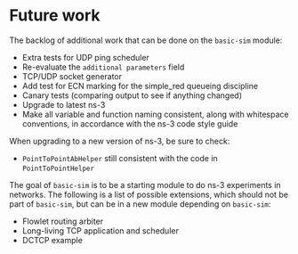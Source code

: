 # Future work

The backlog of additional work that can be done on the `basic-sim` module:

* Extra tests for UDP ping scheduler
* Re-evaluate the `additional parameters` field
* TCP/UDP socket generator
* Add test for ECN marking for the simple_red queueing discipline
* Canary tests (comparing output to see if anything changed)
* Upgrade to latest ns-3
* Make all variable and function naming consistent, along with whitespace conventions,
  in accordance with the ns-3 code style guide

When upgrading to a new version of ns-3, be sure to check:

* `PointToPointAbHelper` still consistent with the code in `PointToPointHelper`

The goal of `basic-sim` is to be a starting module to do ns-3 experiments in
networks. The following is a list of possible extensions, which should not be
part of `basic-sim`, but can be in a new module depending on `basic-sim`:

* Flowlet routing arbiter
* Long-living TCP application and scheduler
* DCTCP example
